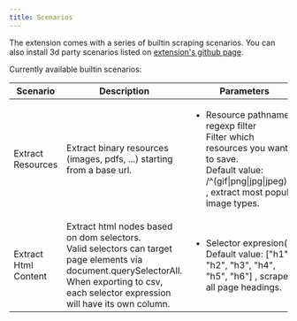 ```yaml
---
title: Scenarios
---
```

<p>
  The extension comes with a series of builtin scraping scenarios. You can also install 3d party scenarios listed on
  <a style="text-decoration: underline" target="_blank" href="https://github.com/get-set-fetch/extension">extension's github page</a>.
</p>
<p>
  Currently available builtin scenarios:
</p>
<table class="table">
  <thead>
    <tr>
      <th scope="col">Scenario</th>
      <th scope="col">Description</th>
      <th scope="col">Parameters</th>
    </tr>
  </thead>
  <tbody>
  <tr>
    <td>Extract Resources</td>
    <td>Extract binary resources (images, pdfs, ...) starting from a base url.</td>
    <td>
      <ul>
        <li>
          Resource pathname regexp filter<br/>
          Filter which resources you want to save.<br/>
          Default value: /^(gif|png|jpg|jpeg)$/i , extract most popular image types.
        </li>
      </ul>
    </td>            
  </tr>
  <tr>
    <td>Extract Html Content</td>
    <td>
      Extract html nodes based on dom selectors.
      <br/>Valid selectors can target page elements via document.querySelectorAll.
      <br/>When exporting to csv, each selector expression will have its own column.
    </td>
    <td>
      <ul>
        <li>
          Selector expresion(s)
          <br/>Default value: ["h1", "h2", "h3", "h4", "h5", "h6"] , scrape all page headings.
        </li>
      </ul>
    </td>            
  </tr>
</table>

